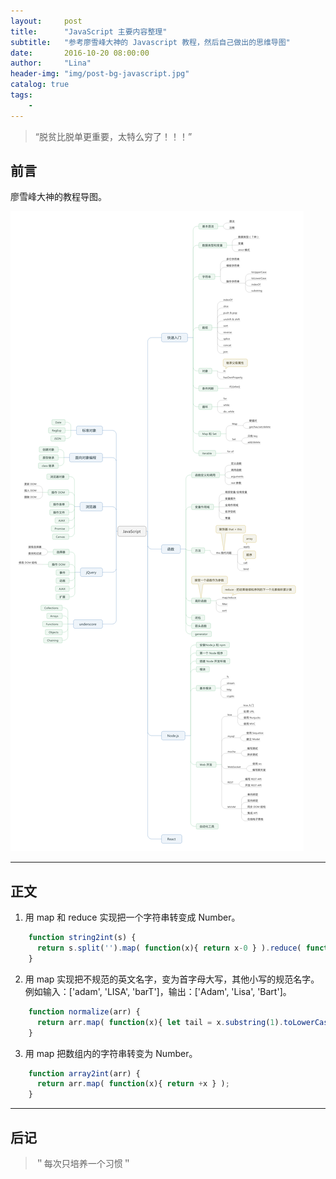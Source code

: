 ```yaml
---
layout:     post
title:      "JavaScript 主要内容整理"
subtitle:   "参考廖雪峰大神的 Javascript 教程，然后自己做出的思维导图"
date:       2016-10-20 08:00:00
author:     "Lina"
header-img: "img/post-bg-javascript.jpg"
catalog: true
tags:
    -
---
```


> “脱贫比脱单更重要，太特么穷了！！！”


## 前言

廖雪峰大神的教程导图。

![Javascript 思维导图](/img/in-posts/javascript_01.png)

---

## 正文

1. 用 map 和 reduce 实现把一个字符串转变成 Number。

```javascript
    function string2int(s) {
      return s.split('').map( function(x){ return x-0 } ).reduce( function(x,y){ return x*10+y } );
    }
```

2. 用 map 实现把不规范的英文名字，变为首字母大写，其他小写的规范名字。例如输入：['adam', 'LISA', 'barT']，输出：['Adam', 'Lisa', 'Bart']。

```javascript
    function normalize(arr) {
      return arr.map( function(x){ let tail = x.substring(1).toLowerCase(); let head = x[0].toUpperCase(); return tail+head;});
    }
```

3. 用 map 把数组内的字符串转变为 Number。

```javascript
    function array2int(arr) {
      return arr.map( function(x){ return +x } );
    }
```

---

## 后记

> ＂每次只培养一个习惯＂



